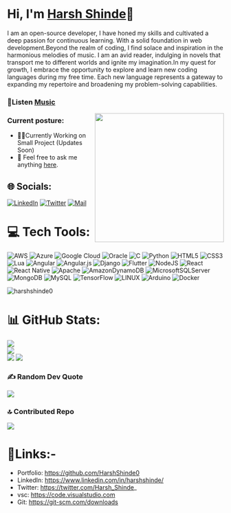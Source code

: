 # Hi, I'm [Harsh Shinde](https://github.com/HarshShinde0)👋

I am an open-source developer, I have honed my skills and cultivated a deep passion for continuous learning. With a solid foundation in web development.Beyond the realm of coding, I find solace and inspiration in the harmonious melodies of music. I am an avid reader, indulging in novels that transport me to different worlds and ignite my imagination.In my quest for growth, I embrace the opportunity to explore and learn new coding languages during my free time. Each new language represents a gateway to expanding my repertoire and broadening my problem-solving capabilities.

### 🎵Listen [Music](https://youtu.be/n3T3K2MHNjM) 

<img align="right" src="https://wakatime.com/share/@Harshinde/b8648e6a-47d4-45bc-bf41-1b72e8696f1b.svg" height="300px">

### Current posture:

- 👨‍💻Currently Working on Small Project (Updates Soon)
- 💬 Feel free to ask me anything [here](mailto:lmfphks@icloud.com).

## 🌐 Socials:
[![LinkedIn](https://img.shields.io/badge/linkedin-%230077B5.svg?&style=for-the-badge&logo=linkedin&logoColor=white)](https://www.linkedin.com/in/harshshinde/) [![Twitter](https://img.shields.io/badge/twitter-1DA1F2.svg?&style=for-the-badge&logo=twitter&logoColor=white)](https://twitter.com/@Harsh_Shinde_) [![Mail](https://img.shields.io/badge/-HarshShinde-c14438?style=for-the-badge&logo=Gmail&logoColor=white)](mailto:lmfphks@icloud.com) 

# 💻 Tech Tools:
![AWS](https://img.shields.io/badge/AWS-%23FF9900.svg?style=for-the-badge&logo=amazon-aws&logoColor=white) ![Azure](https://img.shields.io/badge/azure-%230072C6.svg?style=for-the-badge&logo=azure-devops&logoColor=white) ![Google Cloud](https://img.shields.io/badge/Google%20Cloud-%234285F4.svg?style=for-the-badge&logo=google-cloud&logoColor=white) ![Oracle](https://img.shields.io/badge/Oracle-F80000?style=for-the-badge&logo=oracle&logoColor=white) ![C](https://img.shields.io/badge/c-%2300599C.svg?style=for-the-badge&logo=c&logoColor=white) ![Python](https://img.shields.io/badge/python-3670A0?style=for-the-badge&logo=python&logoColor=ffdd54) ![HTML5](https://img.shields.io/badge/html5-%23E34F26.svg?style=for-the-badge&logo=html5&logoColor=white) ![CSS3](https://img.shields.io/badge/css3-%231572B6.svg?style=for-the-badge&logo=css3&logoColor=white) ![Lua](https://img.shields.io/badge/lua-%232C2D72.svg?style=for-the-badge&logo=lua&logoColor=white) ![Angular](https://img.shields.io/badge/angular-%23DD0031.svg?style=for-the-badge&logo=angular&logoColor=white) ![Angular.js](https://img.shields.io/badge/angular.js-%23E23237.svg?style=for-the-badge&logo=angularjs&logoColor=white) ![Django](https://img.shields.io/badge/django-%23092E20.svg?style=for-the-badge&logo=django&logoColor=white) ![Flutter](https://img.shields.io/badge/Flutter-%2302569B.svg?style=for-the-badge&logo=Flutter&logoColor=white) ![NodeJS](https://img.shields.io/badge/node.js-6DA55F?style=for-the-badge&logo=node.js&logoColor=white) ![React](https://img.shields.io/badge/react-%2320232a.svg?style=for-the-badge&logo=react&logoColor=%2361DAFB) ![React Native](https://img.shields.io/badge/react_native-%2320232a.svg?style=for-the-badge&logo=react&logoColor=%2361DAFB) ![Apache](https://img.shields.io/badge/apache-%23D42029.svg?style=for-the-badge&logo=apache&logoColor=white) ![AmazonDynamoDB](https://img.shields.io/badge/Amazon%20DynamoDB-4053D6?style=for-the-badge&logo=Amazon%20DynamoDB&logoColor=white) ![MicrosoftSQLServer](https://img.shields.io/badge/Microsoft%20SQL%20Sever-CC2927?style=for-the-badge&logo=microsoft%20sql%20server&logoColor=white) ![MongoDB](https://img.shields.io/badge/MongoDB-%234ea94b.svg?style=for-the-badge&logo=mongodb&logoColor=white) ![MySQL](https://img.shields.io/badge/mysql-%2300f.svg?style=for-the-badge&logo=mysql&logoColor=white) ![TensorFlow](https://img.shields.io/badge/TensorFlow-%23FF6F00.svg?style=for-the-badge&logo=TensorFlow&logoColor=white) ![LINUX](https://img.shields.io/badge/Linux-FCC624?style=for-the-badge&logo=linux&logoColor=black) ![Arduino](https://img.shields.io/badge/-Arduino-00979D?style=for-the-badge&logo=Arduino&logoColor=white) ![Docker](https://img.shields.io/badge/docker-%230db7ed.svg?style=for-the-badge&logo=docker&logoColor=white)
<p align="left"> <img src="https://komarev.com/ghpvc/?username=harshshinde0&label=Profile%20views&color=0e75b6&style=flat" alt="harshshinde0" /> </p>


# 📊 GitHub Stats:
![](https://github-readme-stats.vercel.app/api?username=HarshShinde0&theme=dark&hide_border=false&include_all_commits=false&count_private=false)<br/>
![](https://github-readme-streak-stats.herokuapp.com/?user=HarshShinde0&theme=dark&hide_border=false)<br/>
![](https://github-readme-stats.vercel.app/api/top-langs/?username=HarshShinde0&theme=dark&hide_border=false&include_all_commits=false&count_private=false&layout=compact)
![](https://kaggle-card.chienhsiang-hung.eu.org/api/svg-allround?harshshinde8)

### ✍️ Random Dev Quote
![](https://quotes-github-readme.vercel.app/api?type=horizontal&theme=radical)

### 🔝 Contributed Repo
![](https://github-contributor-stats.vercel.app/api?username=HarshShinde0&limit=5&theme=dark&combine_all_yearly_contributions=true)


# 🔗Links:-

- Portfolio: https://github.com/HarshShinde0
- LinkedIn: https://www.linkedin.com/in/harshshinde/
- Twitter: https://twitter.com/Harsh_Shinde_
- vsc: https://code.visualstudio.com
- Git: https://git-scm.com/downloads
